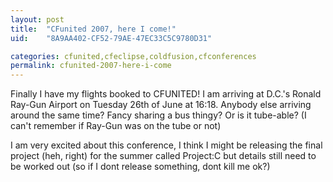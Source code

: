 ```yaml
---
layout: post
title:  "CFunited 2007, here I come!"
uid:	"8A9AA402-CF52-79AE-47EC33C5C9780D31"

categories: cfunited,cfeclipse,coldfusion,cfconferences
permalink: cfunited-2007-here-i-come
---
```

Finally I have my flights booked to CFUNITED! I am arriving at D.C.'s Ronald Ray-Gun Airport on Tuesday 26th of June at 16:18. Anybody else arriving around the same time? Fancy sharing a bus thingy? Or is it tube-able? (I can't remember if Ray-Gun was on the tube or not)

I am very excited about this conference, I think I might be releasing the final project (heh, right) for the summer called Project:C but details still need to be worked out (so if I dont release something, dont kill me ok?)